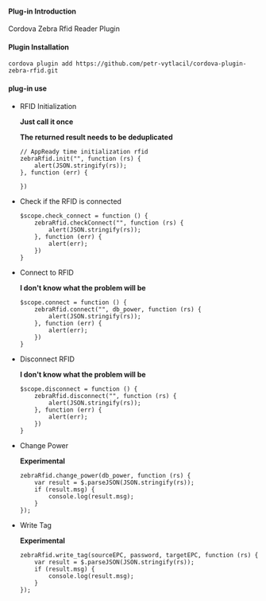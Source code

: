 #### Plug-in Introduction
Cordova Zebra Rfid Reader Plugin

#### Plugin Installation
`cordova plugin add https://github.com/petr-vytlacil/cordova-plugin-zebra-rfid.git`

#### plug-in use
- RFID Initialization
	
	**Just call it once**
	
	**The returned result needs to be deduplicated**
	```
	// AppReady time initialization rfid
	zebraRfid.init("", function (rs) {
		alert(JSON.stringify(rs));
	}, function (err) {
		
	})
	```
- Check if the RFID is connected
	```
	$scope.check_connect = function () {
		zebraRfid.checkConnect("", function (rs) {
			alert(JSON.stringify(rs));
		}, function (err) {
			alert(err);
		})
	}
	```


- Connect to RFID

	**I don't know what the problem will be**
	```
	$scope.connect = function () {
		zebraRfid.connect("", db_power, function (rs) {
			alert(JSON.stringify(rs));
		}, function (err) {
			alert(err);
		})
	}
	```

- Disconnect RFID

	**I don't know what the problem will be**
	```
	$scope.disconnect = function () {
		zebraRfid.disconnect("", function (rs) {
			alert(JSON.stringify(rs));
		}, function (err) {
			alert(err);
		})
	}
	```
- Change Power

	**Experimental**
	```
	zebraRfid.change_power(db_power, function (rs) {
		var result = $.parseJSON(JSON.stringify(rs));
		if (result.msg) {
			console.log(result.msg);
		}
	});
	```
- Write Tag

	**Experimental**
	```
	zebraRfid.write_tag(sourceEPC, password, targetEPC, function (rs) {
		var result = $.parseJSON(JSON.stringify(rs));
		if (result.msg) {
			console.log(result.msg);
		}
	});

